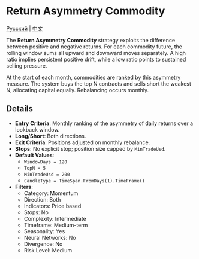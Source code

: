 # Return Asymmetry Commodity
[Русский](README_ru.md) | [中文](README_zh.md)

The **Return Asymmetry Commodity** strategy exploits the difference between positive and negative returns. For each commodity future, the rolling window sums all upward and downward moves separately. A high ratio implies persistent positive drift, while a low ratio points to sustained selling pressure.

At the start of each month, commodities are ranked by this asymmetry measure. The system buys the top N contracts and sells short the weakest N, allocating capital equally. Rebalancing occurs monthly.

## Details
- **Entry Criteria**: Monthly ranking of the asymmetry of daily returns over a lookback window.
- **Long/Short**: Both directions.
- **Exit Criteria**: Positions adjusted on monthly rebalance.
- **Stops**: No explicit stop; position size capped by `MinTradeUsd`.
- **Default Values**:
  - `WindowDays = 120`
  - `TopN = 5`
  - `MinTradeUsd = 200`
  - `CandleType = TimeSpan.FromDays(1).TimeFrame()`
- **Filters**:
  - Category: Momentum
  - Direction: Both
  - Indicators: Price based
  - Stops: No
  - Complexity: Intermediate
  - Timeframe: Medium-term
  - Seasonality: Yes
  - Neural Networks: No
  - Divergence: No
  - Risk Level: Medium
